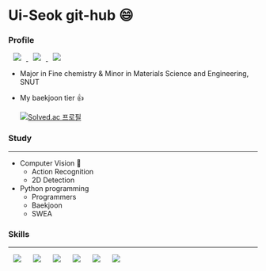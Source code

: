 # Ui-Seok git-hub 😄

### Profile

<a href="https://blog.naver.com/lus8476">
<img src="https://img.shields.io/badge/Naverblog-000000?style=flat&logo=Naver&logoColor=#03C75A&link=https://blog.naver.com/lus8476" style="height : auto; margin-left : 10px; margin-right : 10px;"/>
</a>

<a href="https://velog.io/@ui_seok">
<img src="http://img.shields.io/badge/velog-000000?style=flat&logo=velog&logoColor=#20C997&link=https://velog.io/@ui_seok" style="height : auto; margin-left : 10px; margin-right : 10px;"/>
</a>

<a href="https://ui-seok.tistory.com/">
<img src="http://img.shields.io/badge/Tistory-000000?style=flat&logo=Tistory&logoColor=#000000&link=https://ui-seok.tistory.com/" style="height : auto; margin-left : 10px; margin-right : 10px;"/>
</a>


* Major in Fine chemistry & Minor in Materials Science and Engineering, SNUT

* My baekjoon tier 👍

  [![Solved.ac
  프로필](http://mazassumnida.wtf/api/v2/generate_badge?boj=kasasima)](https://solved.ac/kasasima)

### Study
---

* Computer Vision 👀️
  * Action Recognition
  * 2D Detection
* Python programming
  * Programmers
  * Baekjoon
  * SWEA

### Skills
---
<img src="http://img.shields.io/badge/Python-3776AB?style=flat&logo=Python&logoColor=white" style="height : auto; margin-left : 10px; margin-right : 10px;"/>   <img src="http://img.shields.io/badge/PyTorch-EE4C2C?style=flat&logo=PyTorch&logoColor=white" style="height : auto; margin-left : 10px; margin-right : 10px;"/>   <img src="http://img.shields.io/badge/TensorFlow-FF6F00?style=flat&logo=TensorFlow&logoColor=white" style="height : auto; margin-left : 10px; margin-right : 10px;"/>   <img src="http://img.shields.io/badge/Docker-2496ED?style=flat&logo=Docker&logoColor=white" style="height : auto; margin-left : 10px; margin-right : 10px;"/>   <img src="http://img.shields.io/badge/Anaconda-44A833?style=flat&logo=Anaconda&logoColor=white" style="height : auto; margin-left : 10px; margin-right : 10px;"/>   <img src="http://img.shields.io/badge/Ubuntu-E95420?style=flat&logo=Ubuntu&logoColor=white" style="height : auto; margin-left : 10px; margin-right : 10px;"/>
